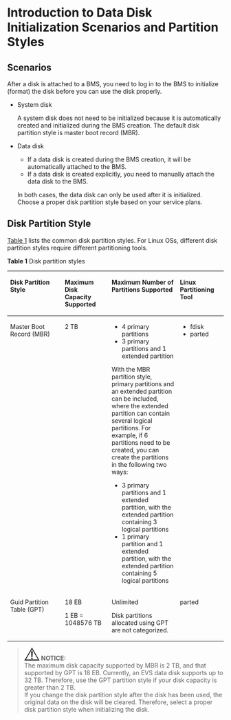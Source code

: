 # Introduction to Data Disk Initialization Scenarios and Partition Styles<a name="EN-US_TOPIC_0157011194"></a>

## Scenarios<a name="en-us_topic_0085245975_section3495606093050"></a>

After a disk is attached to a BMS, you need to log in to the BMS to initialize \(format\) the disk before you can use the disk properly.

-   System disk

    A system disk does not need to be initialized because it is automatically created and initialized during the BMS creation. The default disk partition style is master boot record \(MBR\).

-   Data disk

    -   If a data disk is created during the BMS creation, it will be automatically attached to the BMS.
    -   If a data disk is created explicitly, you need to manually attach the data disk to the BMS.

    In both cases, the data disk can only be used after it is initialized. Choose a proper disk partition style based on your service plans.


## Disk Partition Style<a name="en-us_topic_0085245975_section216694193534"></a>

[Table 1](#en-us_topic_0085245975_table2729705994129)  lists the common disk partition styles. For Linux OSs, different disk partition styles require different partitioning tools.

**Table  1**  Disk partition styles

<a name="en-us_topic_0085245975_table2729705994129"></a>
<table><thead align="left"><tr id="en-us_topic_0085245975_row2194811894129"><th class="cellrowborder" valign="top" width="25.187481251874814%" id="mcps1.2.5.1.1"><p id="en-us_topic_0085245975_p2826869894129"><a name="en-us_topic_0085245975_p2826869894129"></a><a name="en-us_topic_0085245975_p2826869894129"></a>Disk Partition Style</p>
</th>
<th class="cellrowborder" valign="top" width="21.617838216178384%" id="mcps1.2.5.1.2"><p id="en-us_topic_0085245975_p806324094129"><a name="en-us_topic_0085245975_p806324094129"></a><a name="en-us_topic_0085245975_p806324094129"></a>Maximum Disk Capacity Supported</p>
</th>
<th class="cellrowborder" valign="top" width="31.576842315768427%" id="mcps1.2.5.1.3"><p id="en-us_topic_0085245975_p4914271494129"><a name="en-us_topic_0085245975_p4914271494129"></a><a name="en-us_topic_0085245975_p4914271494129"></a>Maximum Number of Partitions Supported</p>
</th>
<th class="cellrowborder" valign="top" width="21.617838216178384%" id="mcps1.2.5.1.4"><p id="en-us_topic_0085245975_p2113692194129"><a name="en-us_topic_0085245975_p2113692194129"></a><a name="en-us_topic_0085245975_p2113692194129"></a>Linux Partitioning Tool</p>
</th>
</tr>
</thead>
<tbody><tr id="en-us_topic_0085245975_row5601456494129"><td class="cellrowborder" valign="top" width="25.187481251874814%" headers="mcps1.2.5.1.1 "><p id="en-us_topic_0085245975_p1205045294213"><a name="en-us_topic_0085245975_p1205045294213"></a><a name="en-us_topic_0085245975_p1205045294213"></a>Master Boot Record (MBR)</p>
</td>
<td class="cellrowborder" valign="top" width="21.617838216178384%" headers="mcps1.2.5.1.2 "><p id="en-us_topic_0085245975_p2342140694129"><a name="en-us_topic_0085245975_p2342140694129"></a><a name="en-us_topic_0085245975_p2342140694129"></a>2 TB</p>
</td>
<td class="cellrowborder" valign="top" width="31.576842315768427%" headers="mcps1.2.5.1.3 "><a name="en-us_topic_0085245975_ul21060408163037"></a><a name="en-us_topic_0085245975_ul21060408163037"></a><ul id="en-us_topic_0085245975_ul21060408163037"><li>4 primary partitions</li><li>3 primary partitions and 1 extended partition</li></ul>
<p id="en-us_topic_0085245975_p1497092163448"><a name="en-us_topic_0085245975_p1497092163448"></a><a name="en-us_topic_0085245975_p1497092163448"></a>With the MBR partition style, primary partitions and an extended partition can be included, where the extended partition can contain several logical partitions. For example, if 6 partitions need to be created, you can create the partitions in the following two ways:</p>
<a name="en-us_topic_0085245975_ul6972172517474"></a><a name="en-us_topic_0085245975_ul6972172517474"></a><ul id="en-us_topic_0085245975_ul6972172517474"><li>3 primary partitions and 1 extended partition, with the extended partition containing 3 logical partitions</li><li>1 primary partition and 1 extended partition, with the extended partition containing 5 logical partitions</li></ul>
</td>
<td class="cellrowborder" valign="top" width="21.617838216178384%" headers="mcps1.2.5.1.4 "><a name="en-us_topic_0085245975_ul1160282695454"></a><a name="en-us_topic_0085245975_ul1160282695454"></a><ul id="en-us_topic_0085245975_ul1160282695454"><li>fdisk</li><li>parted</li></ul>
</td>
</tr>
<tr id="en-us_topic_0085245975_row3114938294129"><td class="cellrowborder" valign="top" width="25.187481251874814%" headers="mcps1.2.5.1.1 "><p id="en-us_topic_0085245975_p1278766394216"><a name="en-us_topic_0085245975_p1278766394216"></a><a name="en-us_topic_0085245975_p1278766394216"></a>Guid Partition Table (GPT)</p>
</td>
<td class="cellrowborder" valign="top" width="21.617838216178384%" headers="mcps1.2.5.1.2 "><p id="en-us_topic_0085245975_p2460587094129"><a name="en-us_topic_0085245975_p2460587094129"></a><a name="en-us_topic_0085245975_p2460587094129"></a>18 EB</p>
<p id="en-us_topic_0085245975_p1993019393474"><a name="en-us_topic_0085245975_p1993019393474"></a><a name="en-us_topic_0085245975_p1993019393474"></a>1 EB = 1048576 TB</p>
</td>
<td class="cellrowborder" valign="top" width="31.576842315768427%" headers="mcps1.2.5.1.3 "><p id="en-us_topic_0085245975_p4691841694129"><a name="en-us_topic_0085245975_p4691841694129"></a><a name="en-us_topic_0085245975_p4691841694129"></a>Unlimited</p>
<p id="en-us_topic_0085245975_p12599114794712"><a name="en-us_topic_0085245975_p12599114794712"></a><a name="en-us_topic_0085245975_p12599114794712"></a>Disk partitions allocated using GPT are not categorized.</p>
</td>
<td class="cellrowborder" valign="top" width="21.617838216178384%" headers="mcps1.2.5.1.4 "><p id="en-us_topic_0085245975_p4229536794129"><a name="en-us_topic_0085245975_p4229536794129"></a><a name="en-us_topic_0085245975_p4229536794129"></a>parted</p>
</td>
</tr>
</tbody>
</table>

>![](public_sys-resources/icon-notice.gif) **NOTICE:**   
>The maximum disk capacity supported by MBR is 2 TB, and that supported by GPT is 18 EB. Currently, an EVS data disk supports up to 32 TB. Therefore, use the GPT partition style if your disk capacity is greater than 2 TB.  
>If you change the disk partition style after the disk has been used, the original data on the disk will be cleared. Therefore, select a proper disk partition style when initializing the disk.  

